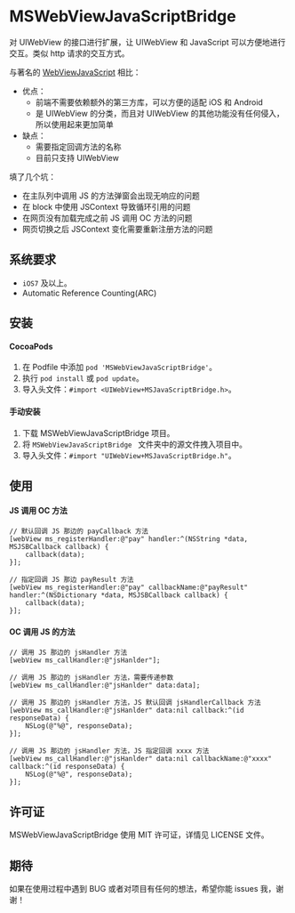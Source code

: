 # MSWebViewJavaScriptBridge
对 UIWebView 的接口进行扩展，让 UIWebView 和 JavaScript 可以方便地进行交互。类似 http 请求的交互方式。

与著名的 [WebViewJavaScript](https://github.com/marcuswestin/WebViewJavascriptBridge) 相比：

* 优点：
	* 前端不需要依赖额外的第三方库，可以方便的适配 iOS 和 Android
	* 是 UIWebView 的分类，而且对 UIWebView 的其他功能没有任何侵入，所以使用起来更加简单
* 缺点：
	* 需要指定回调方法的名称
	* 目前只支持 UIWebView

填了几个坑：

* 在主队列中调用 JS 的方法弹窗会出现无响应的问题
* 在 block 中使用 JSContext 导致循环引用的问题
* 在网页没有加载完成之前 JS 调用 OC 方法的问题
* 网页切换之后 JSContext 变化需要重新注册方法的问题

## 系统要求

* `iOS7` 及以上。
* Automatic Reference Counting(ARC)

## 安装

#### CocoaPods
1. 在 Podfile 中添加 `pod 'MSWebViewJavaScriptBridge'`。
2. 执行 `pod install` 或 `pod update`。
3. 导入头文件：`#import <UIWebView+MSJavaScriptBridge.h>`。

#### 手动安装
1. 下载 MSWebViewJavaScriptBridge 项目。
2. 将 `MSWebViewJavaScriptBridge ` 文件夹中的源文件拽入项目中。
3. 导入头文件：`#import "UIWebView+MSJavaScriptBridge.h"`。

## 使用

#### JS 调用 OC 方法

```
// 默认回调 JS 那边的 payCallback 方法
[webView ms_registerHandler:@"pay" handler:^(NSString *data, MSJSBCallback callback) {
    callback(data);
}];
    
// 指定回调 JS 那边 payResult 方法
[webView ms_registerHandler:@"pay" callbackName:@"payResult" handler:^(NSDictionary *data, MSJSBCallback callback) {
    callback(data);
}];
```

#### OC 调用 JS 的方法

```
// 调用 JS 那边的 jsHandler 方法
[webView ms_callHandler:@"jsHanlder"];

// 调用 JS 那边的 jsHandler 方法，需要传递参数
[webView ms_callHandler:@"jsHanlder" data:data];

// 调用 JS 那边的 jsHandler 方法，JS 默认回调 jsHandlerCallback 方法
[webView ms_callHandler:@"jsHanlder" data:nil callback:^(id responseData) {
    NSLog(@"%@", responseData);
}];

// 调用 JS 那边的 jsHandler 方法，JS 指定回调 xxxx 方法
[webView ms_callHandler:@"jsHanlder" data:nil callbackName:@"xxxx" callback:^(id responseData) {
    NSLog(@"%@", responseData);
}];
```

## 许可证

MSWebViewJavaScriptBridge 使用 MIT 许可证，详情见 LICENSE 文件。

## 期待

如果在使用过程中遇到 BUG 或者对项目有任何的想法，希望你能 issues 我，谢谢！